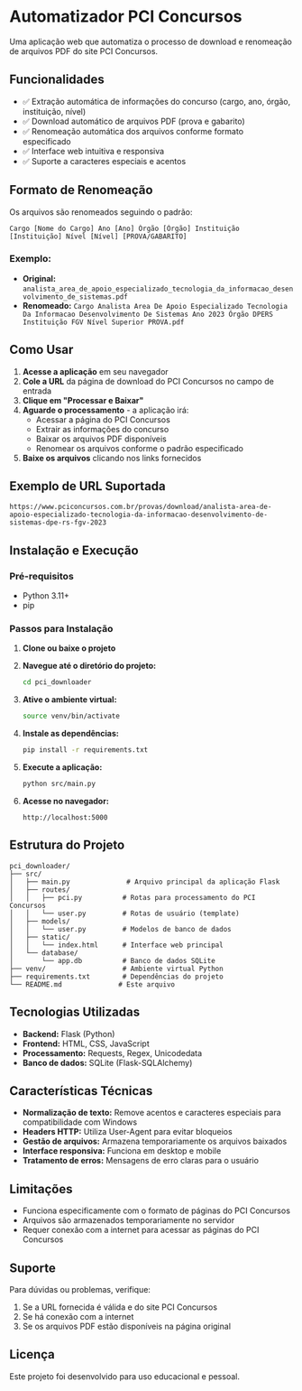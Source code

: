 # Automatizador PCI Concursos

Uma aplicação web que automatiza o processo de download e renomeação de arquivos PDF do site PCI Concursos.

## Funcionalidades

- ✅ Extração automática de informações do concurso (cargo, ano, órgão, instituição, nível)
- ✅ Download automático de arquivos PDF (prova e gabarito)
- ✅ Renomeação automática dos arquivos conforme formato especificado
- ✅ Interface web intuitiva e responsiva
- ✅ Suporte a caracteres especiais e acentos

## Formato de Renomeação

Os arquivos são renomeados seguindo o padrão:

```
Cargo [Nome do Cargo] Ano [Ano] Órgão [Órgão] Instituição [Instituição] Nível [Nível] [PROVA/GABARITO]
```

### Exemplo:
- **Original:** `analista_area_de_apoio_especializado_tecnologia_da_informacao_desenvolvimento_de_sistemas.pdf`
- **Renomeado:** `Cargo Analista Area De Apoio Especializado Tecnologia Da Informacao Desenvolvimento De Sistemas Ano 2023 Órgão DPERS Instituição FGV Nível Superior PROVA.pdf`

## Como Usar

1. **Acesse a aplicação** em seu navegador
2. **Cole a URL** da página de download do PCI Concursos no campo de entrada
3. **Clique em "Processar e Baixar"**
4. **Aguarde o processamento** - a aplicação irá:
   - Acessar a página do PCI Concursos
   - Extrair as informações do concurso
   - Baixar os arquivos PDF disponíveis
   - Renomear os arquivos conforme o padrão especificado
5. **Baixe os arquivos** clicando nos links fornecidos

## Exemplo de URL Suportada

```
https://www.pciconcursos.com.br/provas/download/analista-area-de-apoio-especializado-tecnologia-da-informacao-desenvolvimento-de-sistemas-dpe-rs-fgv-2023
```

## Instalação e Execução

### Pré-requisitos
- Python 3.11+
- pip

### Passos para Instalação

1. **Clone ou baixe o projeto**
2. **Navegue até o diretório do projeto:**
   ```bash
   cd pci_downloader
   ```

3. **Ative o ambiente virtual:**
   ```bash
   source venv/bin/activate
   ```

4. **Instale as dependências:**
   ```bash
   pip install -r requirements.txt
   ```

5. **Execute a aplicação:**
   ```bash
   python src/main.py
   ```

6. **Acesse no navegador:**
   ```
   http://localhost:5000
   ```

## Estrutura do Projeto

```
pci_downloader/
├── src/
│   ├── main.py              # Arquivo principal da aplicação Flask
│   ├── routes/
│   │   ├── pci.py          # Rotas para processamento do PCI Concursos
│   │   └── user.py         # Rotas de usuário (template)
│   ├── models/
│   │   └── user.py         # Modelos de banco de dados
│   ├── static/
│   │   └── index.html      # Interface web principal
│   └── database/
│       └── app.db          # Banco de dados SQLite
├── venv/                   # Ambiente virtual Python
├── requirements.txt        # Dependências do projeto
└── README.md              # Este arquivo
```

## Tecnologias Utilizadas

- **Backend:** Flask (Python)
- **Frontend:** HTML, CSS, JavaScript
- **Processamento:** Requests, Regex, Unicodedata
- **Banco de dados:** SQLite (Flask-SQLAlchemy)

## Características Técnicas

- **Normalização de texto:** Remove acentos e caracteres especiais para compatibilidade com Windows
- **Headers HTTP:** Utiliza User-Agent para evitar bloqueios
- **Gestão de arquivos:** Armazena temporariamente os arquivos baixados
- **Interface responsiva:** Funciona em desktop e mobile
- **Tratamento de erros:** Mensagens de erro claras para o usuário

## Limitações

- Funciona especificamente com o formato de páginas do PCI Concursos
- Arquivos são armazenados temporariamente no servidor
- Requer conexão com a internet para acessar as páginas do PCI Concursos

## Suporte

Para dúvidas ou problemas, verifique:
1. Se a URL fornecida é válida e do site PCI Concursos
2. Se há conexão com a internet
3. Se os arquivos PDF estão disponíveis na página original

## Licença

Este projeto foi desenvolvido para uso educacional e pessoal.

